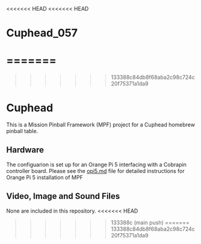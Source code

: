 <<<<<<< HEAD
<<<<<<< HEAD
# Cuphead_057
=======
=======
>>>>>>> 133388c84db8f68aba2c98c724c20f75371a1da9
# Cuphead
This is a Mission Pinball Framework (MPF) project for a Cuphead homebrew pinball table.

## Hardware
The configuarion is set up for an Orange Pi 5 interfacing with a Cobrapin controller board.
Please see the [opi5.md](https://github.com/Scottacus64/MPF-Cuphead/blob/master/opi5.md) file for detailed instructions for Orange Pi 5 installation of MPF

## Video, Image and Sound Files
None are included in this repository.
<<<<<<< HEAD
>>>>>>> 133388c (main push)
=======
>>>>>>> 133388c84db8f68aba2c98c724c20f75371a1da9
